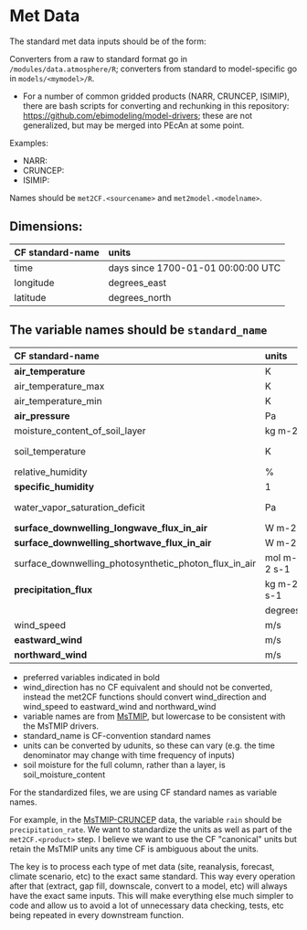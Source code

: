 # Met Data

The standard met data inputs should be of the form:

Converters from a raw to standard format go in `/modules/data.atmosphere/R`; converters from standard to model-specific go in `models/<mymodel>/R`.

* For a number of common gridded products (NARR, CRUNCEP, ISIMIP), there are bash scripts for converting and rechunking in this repository: https://github.com/ebimodeling/model-drivers; these are not generalized, but may be merged into PEcAn at some point.

Examples:
* NARR:
* CRUNCEP:
* ISIMIP: 

Names should be `met2CF.<sourcename>` and `met2model.<modelname>`.

## Dimensions:

|CF standard-name | units |
|:------------------------------------------|:------|
| time | days since 1700-01-01 00:00:00 UTC|
| longitude | degrees_east|
| latitude |degrees_north|

## The variable names should be `standard_name`

| CF standard-name                          | units | bety         | isimip       | cruncep | narr  | ameriflux |
|:------------------------------------------|:------|:-------------|:-------------|:--------|:------|:----------|
| **air_temperature**                       | K     | airT         | tasAdjust    | tair    | air   | TA (C)    |
| air_temperature_max                       | K     |              | tasmaxAdjust | NA      | tmax  |           |
| air_temperature_min                       | K     |              | tasminAdjust | NA      | tmin  |           |
| **air_pressure**                          | Pa    | air_pressure |              |         |       | PRESS (KPa) |
| moisture_content_of_soil_layer            | kg m-2 |             |              |         |       |           |
| soil_temperature                          | K     | soilT        |              |         |       | TS1 *(NOT DONE)* |
| relative_humidity                         | % | relative_humidity | rhurs       | NA      | rhum  | RH        |
| **specific_humidity**                     | 1 | specific_humidity | NA          | qair    | shum  | CALC(RH)  |
| water_vapor_saturation_deficit            | Pa    | VPD          |              |         |       | VPD *(NOT DONE)*     |
| **surface_downwelling_longwave_flux_in_air** | W m-2 | same      | rldsAdjust   | lwdown  | dlwrf | Rgl       |
| **surface_downwelling_shortwave_flux_in_air**| W m-2 |solar_radiation|rsdsAdjust| swdown  | dswrf | Rg        |
| surface_downwelling_photosynthetic_photon_flux_in_air | mol m-2 s-1 | PAR |     |         |       | PAR *(NOT DONE)*          |
| **precipitation_flux**                    |  kg m-2 s-1 | cccc   | prAdjust     | rain    | acpc  | PREC (mm/s)          |
|                                           | degrees | wind_direction |          |         |       | WD        |
| wind_speed                                | m/s   | Wspd         |              |         |       | WS        |
| **eastward_wind**                         | m/s   | eastward_wind |             |         |       | CALC(WS+WD) |
| **northward_wind**                        | m/s   | northward_wind |            |         |       | CALC(WS+WD) |

* preferred variables indicated in bold
* wind_direction has no CF equivalent and should not be converted, instead the met2CF functions should convert wind_direction and wind_speed to eastward_wind and northward_wind
* variable names are from [MsTMIP](http://nacp.ornl.gov/MsTMIP_variables.shtml), but lowercase to be consistent with the MsTMIP drivers.
* standard_name is CF-convention standard names
* units can be converted by udunits, so these can vary (e.g. the time denominator may change with time frequency of inputs)
* soil moisture for the full column, rather than a layer, is soil_moisture_content

For the standardized files, we are using CF standard names as variable names.

For example, in the [MsTMIP-CRUNCEP](https://www.betydb.org/inputs/280) data, the variable `rain` should be `precipitation_rate`.
We want to standardize the units as well as part of the `met2CF.<product>` step. I believe we want to use the CF "canonical" units but retain the MsTMIP units any time CF is ambiguous about the units.

The key is to process each type of met data (site, reanalysis, forecast, climate scenario, etc) to the exact same standard. This way every operation after that (extract, gap fill, downscale, convert to a model, etc) will always have the exact same inputs. This will make everything else much simpler to code and allow us to avoid a lot of unnecessary data checking, tests, etc being repeated in every downstream function.